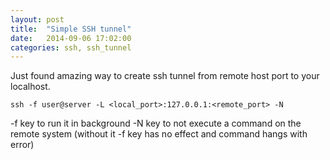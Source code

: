 ```yaml
---
layout: post
title:  "Simple SSH tunnel"
date:   2014-09-06 17:02:00
categories: ssh, ssh_tunnel
---
```


Just found amazing way to create ssh tunnel from remote host port to your localhost.

```
ssh -f user@server -L <local_port>:127.0.0.1:<remote_port> -N
```

-f key to run it in background
-N key to not execute a command on the remote system (without it -f key has no effect and command hangs with error)
